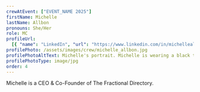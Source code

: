 ```yaml
---
crewAtEvent: ["EVENT_NAME 2025"]
firstName: Michelle
lastName: Allbon
pronouns: She/Her
role: MC
profileUrl:
  [{ "name": "LinkedIn", "url": "https://www.linkedin.com/in/michelleallbon/" }]
profilePhoto: /assets/images/crew/michelle_allbon.jpg
profilePhotoAltText: Michelle's portrait. Michelle is wearing a black top underneath a check blazer, and she is smiling at the camera.
profilePhotoType: image/jpg
order: 4
---
```


<p>Michelle is a CEO & Co-Founder of The Fractional Directory. 
</p>
